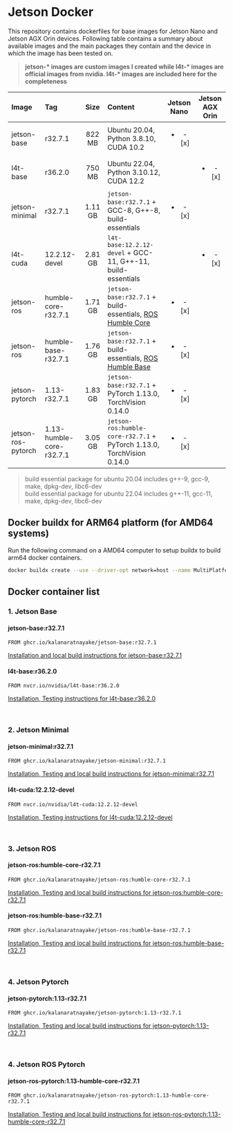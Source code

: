 # Jetson Docker

This repository contains dockerfiles for base images for Jetson Nano and Jetson AGX Orin devices. Following table contains a summary about available images and the main packages they contain and the device in which the image has been tested on. 

>**jetson-\* images are custom images I created while l4t-\* images are official images from nvidia. l4t-\* images are included here for the completeness**

| Image              |  Tag                     | Size    | Content                                                        | Jetson Nano | Jetson AGX Orin |
| :----              | :-----                   | :----:  | :--------------------------------------                        | :---------: | :-------------: |
| jetson-base        | r32.7.1                  |  822 MB | Ubuntu 20.04, Python 3.8.10, CUDA 10.2                         | <ul><li> - [x] </li></ul> | |
| l4t-base           | r36.2.0                  |  750 MB | Ubuntu 22.04, Python 3.10.12, CUDA 12.2                        | | <ul><li> - [x] </li></ul> |
| jetson-minimal     | r32.7.1                  | 1.11 GB | `jetson-base:r32.7.1` + GCC-8, G++-8, build-essentials         | <ul><li> - [x] </li></ul> | |
| l4t-cuda           | 12.2.12-devel            | 2.81 GB | `l4t-base:12.2.12-devel` + GCC-11, G++-11, build-essentials    | | <ul><li> - [x] </li></ul> |
| jetson-ros         | humble-core-r32.7.1      | 1.71 GB | `jetson-base:r32.7.1` + build-essentials, [ROS Humble Core](https://www.ros.org/reps/rep-2001.html#id23)    | <ul><li> - [x] </li></ul> | |
| jetson-ros         | humble-base-r32.7.1      | 1.76 GB | `jetson-base:r32.7.1` + build-essentials, [ROS Humble Base](https://www.ros.org/reps/rep-2001.html#id24)    | <ul><li> - [x] </li></ul> | |
| jetson-pytorch     | 1.13-r32.7.1             | 1.83 GB |`jetson-base:r32.7.1` +  PyTorch 1.13.0, TorchVision 0.14.0       | <ul><li> - [x] </li></ul> | |
| jetson-ros-pytorch | 1.13-humble-core-r32.7.1 | 3.05 GB | `jetson-ros:humble-core-r32.7.1` + PyTorch 1.13.0, TorchVision 0.14.0    | <ul><li> - [x] </li></ul> | |


> build essential package for ubuntu 20.04 includes g++-9, gcc-9, make, dpkg-dev, libc6-dev \
> build essential package for ubuntu 22.04 includes g++-11, gcc-11, make, dpkg-dev, libc6-dev

## Docker buildx for ARM64 platform (for AMD64 systems)

Run the following command on a AMD64 computer to setup buildx to build arm64 docker containers.
```bash
docker buildx create --use --driver-opt network=host --name MultiPlatform --platform linux/arm64
```

## Docker container list

### 1. Jetson Base

#### jetson-base:r32.7.1 

```docker
FROM ghcr.io/kalanaratnayake/jetson-base:r32.7.1
```
[Installation and local build instructions for jetson-base:r32.7.1 ](base-images/r3271.md)

#### l4t-base:r36.2.0 

```docker
FROM nvcr.io/nvidia/l4t-base:r36.2.0
```
[Installation, Testing instructions for l4t-base:r36.2.0 ](base-images/r3620.md)

<br>

### 2. Jetson Minimal

#### jetson-minimal:r32.7.1 

```docker
FROM ghcr.io/kalanaratnayake/jetson-minimal:r32.7.1
```
[Installation, Testing and local build instructions for jetson-minimal:r32.7.1](minimal-images/r3271.md)

#### l4t-cuda:12.2.12-devel 

```docker
FROM nvcr.io/nvidia/l4t-cuda:12.2.12-devel
```
[Installation, Testing instructions for l4t-cuda:12.2.12-devel](minimal-images/r3620.md)


<br>

### 3. Jetson ROS 

#### jetson-ros:humble-core-r32.7.1

```docker
FROM ghcr.io/kalanaratnayake/jetson-ros:humble-core-r32.7.1
```
[Installation, Testing and local build instructions for jetson-ros:humble-core-r32.7.1](ros-images/r3271.humble_core.md)


#### jetson-ros:humble-base-r32.7.1

```docker
FROM ghcr.io/kalanaratnayake/jetson-ros:humble-base-r32.7.1
```
[Installation, Testing and local build instructions for jetson-ros:humble-base-r32.7.1](ros-images/r3271.humble_base.md)

<br>

### 4. Jetson Pytorch 

#### jetson-pytorch:1.13-r32.7.1

```docker
FROM ghcr.io/kalanaratnayake/jetson-pytorch:1.13-r32.7.1
```
[Installation, Testing and local build instructions for jetson-pytorch:1.13-r32.7.1](pytorch-images/r3271.113.md)

<br>

### 4. Jetson ROS Pytorch 

#### jetson-ros-pytorch:1.13-humble-core-r32.7.1

```docker
FROM ghcr.io/kalanaratnayake/jetson-ros-pytorch:1.13-humble-core-r32.7.1
```
[Installation, Testing and local build instructions for jetson-ros-pytorch:1.13-humble-core-r32.7.1](ros-pytorch-images/r3271.humblecore_pytorch113.md)

<br>
